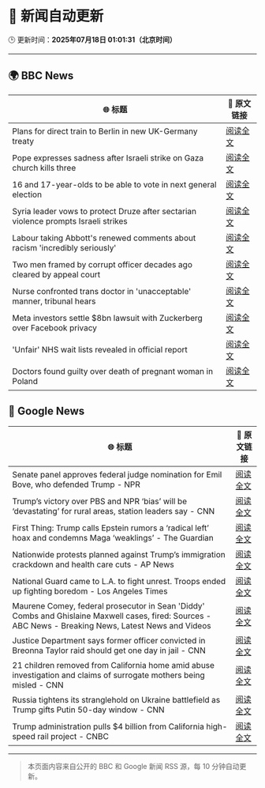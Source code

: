 # 🧠 新闻自动更新

🕒 更新时间：**2025年07月18日 01:01:31（北京时间）**

---

## 🌍 BBC News

| 🌐 标题 | 🔗 原文链接 |
|--------|-------------|
| Plans for direct train to Berlin in new UK-Germany treaty | [阅读全文](https://www.bbc.com/news/articles/cq6m10g7e35o) |
| Pope expresses sadness after Israeli strike on Gaza church kills three | [阅读全文](https://www.bbc.com/news/articles/c8xvnlpx2dxo) |
| 16 and 17-year-olds to be able to vote in next general election | [阅读全文](https://www.bbc.com/news/articles/c628ep4j5kno) |
| Syria leader vows to protect Druze after sectarian violence prompts Israeli strikes | [阅读全文](https://www.bbc.com/news/articles/cg5z3jqe673o) |
| Labour taking Abbott's renewed comments about racism 'incredibly seriously' | [阅读全文](https://www.bbc.com/news/articles/cwye24vjnn8o) |
| Two men framed by corrupt officer decades ago cleared by appeal court | [阅读全文](https://www.bbc.com/news/articles/c5ylzyr8gpko) |
| Nurse confronted trans doctor in 'unacceptable' manner, tribunal hears | [阅读全文](https://www.bbc.com/news/articles/c4g2xz2wwwwo) |
| Meta investors settle $8bn lawsuit with Zuckerberg over Facebook privacy | [阅读全文](https://www.bbc.com/news/articles/cx2jmledvr3o) |
| 'Unfair' NHS wait lists revealed in official report | [阅读全文](https://www.bbc.com/news/articles/cgk34yx8y73o) |
| Doctors found guilty over death of pregnant woman in Poland | [阅读全文](https://www.bbc.com/news/articles/c1lj145jy5zo) |

## 📰 Google News

| 🌐 标题 | 🔗 原文链接 |
|--------|-------------|
| Senate panel approves federal judge nomination for Emil Bove, who defended Trump - NPR | [阅读全文](https://news.google.com/rss/articles/CBMidEFVX3lxTE82cnNHWnNqeDY2ZU1DWlF2NG1PRm1XQ0RXVGpmN3RSX2Q1U0FPNjJhRTZNM3dkU0xOZVpmTHJGYUZmd0tVTDBzSEVINnZUblF0cXdLX1ozaWFQMmNvNHVXdEhoZ1lZNkRTYU1EOHRTSVJ0Znd2?oc=5) |
| Trump’s victory over PBS and NPR ‘bias’ will be ‘devastating’ for rural areas, station leaders say - CNN | [阅读全文](https://news.google.com/rss/articles/CBMijwFBVV95cUxQVEc4V1ZMeG0waFkwMDVjcWF5S21lcE9ZdXpqY0MyMDkxVzMxbVpaNzNZcnkyZDJSYnZ2b0R5eUFXNFRxb1JUTFl6THlhZXM1TFctcGN4cEZFcW9xaUhMZUtFREttZ0ZqNnhyRkotUlJYNUcwbGF1UmVvVDdZWXZXRk12bWdDc3lMS2k3UTVTc9IBlAFBVV95cUxNVjk3RUs4WURZcTBhSmJETS1KMGg3dENSbE1jRHgwYTBOZjQyR1dkTHdpd2hFcHVhR3duZ2xWRzZFVnBOZVdyTHcyM2xUbk44enZEVXl4WGc0LWVObFh0Wk1fU3NaQ3JsTjZGRkdaYS12cmNpUlE2YkRyNkJPWWI4NFNzUUhiTm9vcXhwdXJVZ2F2OVZq?oc=5) |
| First Thing: Trump calls Epstein rumors a ‘radical left’ hoax and condemns Maga ‘weaklings’ - The Guardian | [阅读全文](https://news.google.com/rss/articles/CBMizwFBVV95cUxOWUZ2bmdUN0ZlbVFpV1dZS3FORmd0TUlieElBd3hoUWRZanJJRXF1a3BuRk11LTRWd3p6UFc2UUtnR3NJcjM5a0J4dzFuQ0FDNTJFLVRwNWlsYmVSVnIwbjMySGtkbTBTS1loc3FXZFVTTWZwSkNRd3drUXByUVBUYnVmZ1lEV3pzdVRNdk9UOUFlSGp3ZDlBVHhOQm16ak5LYWk5b2NPY3FVV0Vocm1wdjFEOVY4RHlXaHFKWEcxSlJxc09GS2ZnTzhiaHVaRU0?oc=5) |
| Nationwide protests planned against Trump’s immigration crackdown and health care cuts - AP News | [阅读全文](https://news.google.com/rss/articles/CBMipwFBVV95cUxNNzE3a1hoTHV3MUxDQTF4Y0N5Z01RelM4NU94QzA2ZEE1SV9VU0F1MW1WWEJ5QmpHYncwNXQyUWZBa0VDM1FscGE0UVBQSVhXN2FaUDR2VjB0Q2hPSkgzbmExS0U5akY3bzgyc1gzS2NIeE5EUV8tXzh3R1JHMlRWSDdsTDQ1cHRKUmJGZkY4bkZuUXZoQzVBTXRTa0RlLWVILTNDc3ZWTQ?oc=5) |
| National Guard came to L.A. to fight unrest. Troops ended up fighting boredom - Los Angeles Times | [阅读全文](https://news.google.com/rss/articles/CBMimwFBVV95cUxQV2dvbG1WMTZkYkxuNTlCUnJZRjJYY2VIdERQcGI1OGlTWDh2WWZzRGxJUHhIQ3FXbVo0bXVSc0hwMWZGakpVZUxQREZwVi1DRkVjMDA1c3BqLVhyZEZwYzBJUG9QVVUzaG0tdDVDeE8yMFhfZl9KQU9YVEtIMVo2QWQybGFSNHkxRE4zSHJQc2ZlYTBuQ18xMUQyYw?oc=5) |
| Maurene Comey, federal prosecutor in Sean 'Diddy' Combs and Ghislaine Maxwell cases, fired: Sources - ABC News - Breaking News, Latest News and Videos | [阅读全文](https://news.google.com/rss/articles/CBMimwFBVV95cUxPdVNqb21fLUV0Z2IxTXZDWWdOeUZ4Wi1kTkZsTXo4X1ZGZGQ1Qkp0SHpidWd2MjNuNk9JblphS1lIZnVvNXR5Vnp0N3RjeUp3eFhqQUo3eUxMaVMtWXl3TUVRVzVCb05xazZ2VWNBcE11MFplaVlLeDhfOWVCMlVTdjdNeENxOTZrazRrMEFWczBaUGdYak1mdFF3VdIBoAFBVV95cUxOenNERXgzU1h0aElheTJDNGdkQ0RYT0FxaThIMm9jc0Qtd2ZZUkZ0XzE5NUgxOVY2ZFdsc2ZZT015aVJEWVZSSXBZUU5oYlNaX3N0NTVCQ1l0Z2hJaVg0S2R1VjJNOUNpZDFzaXo0TjVXeWt3UU9uV2U2TFRoS1F4U3EtZEdKdjRQN1VWdXBzeHFxVjlfOWtSa2hya3Z6RExR?oc=5) |
| Justice Department says former officer convicted in Breonna Taylor raid should get one day in jail - CNN | [阅读全文](https://news.google.com/rss/articles/CBMioAFBVV95cUxPY0oyYVVTbnF4TjhjdmVuWEJLbUczTEVXQlY5cE5xNnUzYTBQS1UyMGhMWVJONEVxcTFzQUZ0dHBXcUw5Ry1LVDlfZHh0cU5YTXZNU2haWG91WjE2dVBoU3BVdUI5X0QtbXY5UFVFbG9hX25ILTR0VVQ0aGd6SGFmUUVyRmg3ZXVjTDhKS24xT1hiSzNXd2dXM2xXWXl1eDdZ0gGmAUFVX3lxTE4zUmxydEJZMHUwMW9ONC1yak9tZEdscWxiQkFyQ2Jxc1R4d1Vjb2F1cFNUUlZCcE1jR0NyWUY0cFAtbG9pdW9YQlY5d1RNelk5bkszT1k5bXdzeVNMMXE0dG14c3hNcHFVaVBTTHpMbC1aYzY4bWpzMEczTXdHb2xhQm5JMGVnaXNGNDY2X3JuZ2R1WTk5TGtXdTRLYWlNdXlXbV9qc3c?oc=5) |
| 21 children removed from California home amid abuse investigation and claims of surrogate mothers being misled - CNN | [阅读全文](https://news.google.com/rss/articles/CBMiiAFBVV95cUxQcjQxZGJWRy1DOTZtaURuenY3c2ZueEJ2ZDBQQU44WGtFbHktLUFqbW10djhqbkFTYXMwX3hZVmtsMzIwVGVQeVg2VWVyNTcxWDFRRUJJRUZnNl9kMWQ2SUFMcy1COFZjSGJGcjVLbzdNNFc1SjduN04xeG9aYXBoVFo5aGhMOWFW0gGOAUFVX3lxTE1TS1UxVUlxc1hHeGxscEhSLVFPSjBfTzBNNU05emgxSFh1WnluSHpoRWQzZlEzZi1UNDJfeDAtazV3T2d5S3lna2hiM0s5Qk1aV0JDVW0tVGRQOUJxWWp0NjMwZ1VrUEgycHZ5dERhc2dxZWJNejFSUTc4aU9CbUJqV05pWnkyMXpycFFzOGc?oc=5) |
| Russia tightens its stranglehold on Ukraine battlefield as Trump gifts Putin 50-day window - CNN | [阅读全文](https://news.google.com/rss/articles/CBMijAFBVV95cUxQZHpuWnlTQjFfZUc2YWplVUFHVXNtMVdzNzhoUE1KaVJ2M29SX2t5cDBzVERpUU53VU1ZZzVWQnJrU0o0VXpnLWpFSDVOSnlnZlVISzE2Z1NxU1VaRVFGaFhjWEpLY241QnM4eGF5VVNtdTRZemFjVXVKTWRTZVJlcld0Zk1PQVBBbjE1edIBkgFBVV95cUxOcm9ZeklBMDRGdmlNLWEtR0NLOW92eUlWb0IzNDRLeVFQMi0zVFJZdGhLeEMtakhsVzVXOFQ0bkFlN3U0Um0xUm1VN3hkTXRaMGh2ckFDRU9EQWRkWVB0eFFlTXFMeVZvaE5qZTdqV3RfVzNoazF6U0szRFpEcWNVZE8zeFpkR0hZczBqTjdXMzdqQQ?oc=5) |
| Trump administration pulls $4 billion from California high-speed rail project - CNBC | [阅读全文](https://news.google.com/rss/articles/CBMikAFBVV95cUxOVXpZWDlSeVRNRGMtdVhWTmxwT0x2ZWkyWUlpNXA3WFNXMkxsamRiUktKSkQ3bTFTOFFTY0VkUTVjR3Y0N1liNlNLNmdHZDE0Q2R5VkhSNndMR0EwTG9fOG8zOEF2UTR3LVFvc3l4ZFlXcXFFampSYzAyZ2J1UXRMVEZRQ3UzcXBQSWYwVjdLOFDSAZYBQVVfeXFMTkJwYi16bUx5ZEs2VUVzU2tWU1VxVi1fT3ZKeUhfR1NBQjVCaU1LQWpFMERWXzcyXzRWMzc1RDl5VWhLN1lQMVF4RVpRLXQ1ZHBPdTRWaVh5WG1ZLUZFYklMcmtVSnVkeEdYMEdTRERsU1RmSjN4VGR1YUE1ZS1xWnZWWkN4NGZyVHc3RFJtdzlkd0h1MGxR?oc=5) |

---
> 本页面内容来自公开的 BBC 和 Google 新闻 RSS 源，每 10 分钟自动更新。